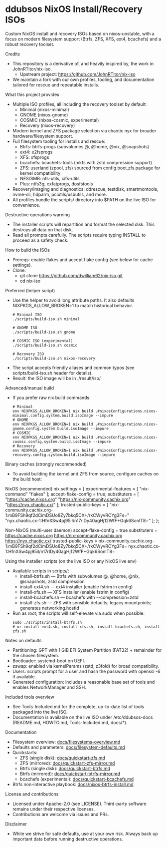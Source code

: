 # ddubsos NixOS Install/Recovery ISOs

Custom NixOS install and recovery ISOs based on nixos-unstable, with a focus on modern filesystem support (Btrfs, ZFS, XFS, ext4, bcachefs) and a robust recovery toolset.

Credits
- This repository is a derivative of, and heavily inspired by, the work in JohnRTitor/nix-iso.
  - Upstream project: https://github.com/JohnRTitor/nix-iso
- We maintain a fork with our own profiles, tooling, and documentation tailored for rescue and repeatable installs.

What this project provides
- Multiple ISO profiles, all including the recovery toolset by default:
  - Minimal (nixos-minimal)
  - GNOME (nixos-gnome)
  - COSMIC (nixos-cosmic, experimental)
  - Recovery (nixos-recovery)
- Modern kernel and ZFS package selection via chaotic nyx for broader hardware/filesystem support.
- Full filesystem tooling for installs and rescue:
  - Btrfs: btrfs-progs (subvolumes @, @home, @nix, @snapshots)
  - ext4: e2fsprogs
  - XFS: xfsprogs
  - bcachefs: bcachefs-tools (mkfs with zstd compression support)
  - ZFS: userland (zpool, zfs) sourced from config.boot.zfs.package for kernel compatibility
  - NFS/SMB: nfs-utils, cifs-utils
  - Plus: ntfs3g, exfatprogs, dosfstools
- Recovery/imaging and diagnostics: ddrescue, testdisk, smartmontools, nvme-cli, hdparm, pciutils/usbutils, and more.
- All profiles bundle the scripts/ directory into $PATH on the live ISO for convenience.

Destructive operations warning
- The installer scripts will repartition and format the selected disk. This destroys all data on that disk.
- Read all prompts carefully. The scripts require typing INSTALL to proceed as a safety check.

How to build the ISOs
- Prereqs: enable flakes and accept flake config (see below for cache settings).
- Clone:
  - git clone https://github.com/dwilliam62/nix-iso.git
  - cd nix-iso

Preferred (helper script)
- Use the helper to avoid long attribute paths. It also defaults NIXPKGS_ALLOW_BROKEN=1 to match historical behavior.
  ```
  # Minimal ISO
  ./scripts/build-iso.sh minimal

  # GNOME ISO
  ./scripts/build-iso.sh gnome

  # COSMIC ISO (experimental)
  ./scripts/build-iso.sh cosmic

  # Recovery ISO
  ./scripts/build-iso.sh nixos-recovery
  ```
- The script accepts friendly aliases and common typos (see scripts/build-iso.sh header for details).
- Result: the ISO image will be in ./result/iso/

Advanced/manual build
- If you prefer raw nix build commands:
  ```
  # Minimal
  env NIXPKGS_ALLOW_BROKEN=1 nix build .#nixosConfigurations.nixos-minimal.config.system.build.isoImage --impure
  # GNOME
  env NIXPKGS_ALLOW_BROKEN=1 nix build .#nixosConfigurations.nixos-gnome.config.system.build.isoImage --impure
  # COSMIC
  env NIXPKGS_ALLOW_BROKEN=1 nix build .#nixosConfigurations.nixos-cosmic.config.system.build.isoImage --impure
  # Recovery
  env NIXPKGS_ALLOW_BROKEN=1 nix build .#nixosConfigurations.nixos-recovery.config.system.build.isoImage --impure
  ```

Binary caches (strongly recommended)
- To avoid building the kernel and ZFS from source, configure caches on the build host:

NixOS (recommended)
  nix.settings = {
    experimental-features = [ "nix-command" "flakes" ];
    accept-flake-config = true;
    substituters = [
      "https://cache.nixos.org"
      "https://nix-community.cachix.org"
      "https://nyx.chaotic.cx/"
    ];
    trusted-public-keys = [
      "nix-community.cachix.org-1:mB9FSh9qf2dCimDSUo8Zy7bkq5CX+/rkCWyvRCYg3Fs="
      "nyx.chaotic.cx-1:HfnXSw4pj95iI/n17rIDy40agHj12WfF+Gqk6SonIT8="
    ];
  };

Non-NixOS (multi-user daemon)
  accept-flake-config = true
  substituters = https://cache.nixos.org https://nix-community.cachix.org https://nyx.chaotic.cx/
  trusted-public-keys = nix-community.cachix.org-1:mB9FSh9qf2dCimDSUo8Zy7bkq5CX+/rkCWyvRCYg3Fs= nyx.chaotic.cx-1:HfnXSw4pj95iI/n17rIDy40agHj12WfF+Gqk6SonIT8=

Using the installer scripts (on the live ISO or any NixOS live env)
- Available scripts in scripts/:
  - install-btrfs.sh — Btrfs with subvolumes @, @home, @nix, @snapshots; zstd compression
  - install-ext4.sh — ext4 installer (enable fstrim in config)
  - install-xfs.sh — XFS installer (enable fstrim in config)
  - install-bcachefs.sh — bcachefs with --compression=zstd
  - install-zfs.sh — ZFS with sensible defaults; legacy mountpoints; generates networking.hostId
- Run as root; the scripts will self-elevate via sudo when possible:
  ```
  sudo ./scripts/install-btrfs.sh
  # or install-ext4.sh, install-xfs.sh, install-bcachefs.sh, install-zfs.sh
  ```

Notes on defaults
- Partitioning: GPT with 1 GiB EFI System Partition (FAT32) + remainder for the chosen filesystem.
- Bootloader: systemd-boot on UEFI.
- zswap: enabled via kernelParams (zstd, z3fold) for broad compatibility.
- Users: scripts prompt for a user and hash the password with openssl -6 if available.
- Generated configuration: includes a reasonable base set of tools and enables NetworkManager and SSH.

Included tools overview
- See Tools-Included.md for the complete, up-to-date list of tools packaged into the live ISO.
- Documentation is available on the live ISO under /etc/ddubsos-docs (README.md, HOWTO.md, Tools-Included.md, docs/*).

Documentation
- Filesystem overview: [docs/filesystems-overview.md](docs/filesystems-overview.md)
- Defaults and parameters: [docs/filesystem-defaults.md](docs/filesystem-defaults.md)
- Quickstarts:
  - ZFS (single disk): [docs/quickstart-zfs.md](docs/quickstart-zfs.md)
  - ZFS (mirrored): [docs/quickstart-zfs-mirror.md](docs/quickstart-zfs-mirror.md)
  - Btrfs (single disk): [docs/quickstart-btrfs.md](docs/quickstart-btrfs.md)
  - Btrfs (mirrored): [docs/quickstart-btrfs-mirror.md](docs/quickstart-btrfs-mirror.md)
  - bcachefs (experimental): [docs/quickstart-bcachefs.md](docs/quickstart-bcachefs.md)
- Btrfs non-interactive playbook: [docs/nixos-btrfs-install.md](docs/nixos-btrfs-install.md)

License and contributions
- Licensed under Apache-2.0 (see LICENSE). Third-party software remains under their respective licenses.
- Contributions are welcome via issues and PRs.

Disclaimer
- While we strive for safe defaults, use at your own risk. Always back up important data before running destructive operations.
